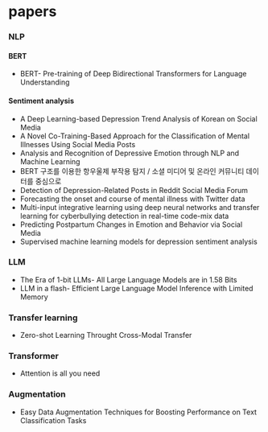 # papers

### NLP
#### BERT
- BERT- Pre-training of Deep Bidirectional Transformers for Language Understanding

#### Sentiment analysis
- A  Deep  Learning-based  Depression  Trend  Analysis  of Korean  on  Social  Media
- A Novel Co-Training-Based Approach for the Classification of Mental Illnesses Using Social Media Posts
- Analysis and Recognition of Depressive Emotion through NLP and Machine Learning
- BERT 구조를 이용한 항우울제 부작용 탐지 / 소셜 미디어 및 온라인 커뮤니티 데이터를 중심으로
- Detection of Depression-Related Posts in Reddit Social Media Forum
- Forecasting the onset and course of mental illness with Twitter data
- Multi-input integrative learning using deep neural networks and transfer learning for cyberbullying detection in real-time code-mix data
- Predicting Postpartum Changes in Emotion and Behavior via Social Media
- Supervised machine learning models for depression sentiment analysis

### LLM
- The Era of 1-bit LLMs- All Large Language Models are in 1.58 Bits
- LLM in a flash- Efficient Large Language Model Inference with Limited Memory

### Transfer learning
- Zero-shot Learning Throught Cross-Modal Transfer

### Transformer
- Attention is all you need

### Augmentation
- Easy Data Augmentation Techniques for Boosting Performance on Text Classification Tasks